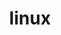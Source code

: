 ---
sub_projects:
- project_email: linux-acpi@vger.kernel.org
  project_link_name: linux-acpi
  project_maintainers: ''
  project_name: linux-acpi
  project_patches_url: http://patches.linaro.org/api/projects/185/?format=json
  project_scm_url: git://git.kernel.org/pub/scm/linux/kernel/git/torvalds/linux.git
  project_url: n/a
- project_email: linux-arm-kernel@lists.infradead.org
  project_link_name: linux-arm-kernel
  project_maintainers: ''
  project_name: linux-arm-kernel
  project_patches_url: http://patches.linaro.org/api/projects/12/?format=json
  project_scm_url: git://git.kernel.org/pub/scm/linux/kernel/git/torvalds/linux.git
  project_url: https://git.kernel.org/pub/scm/linux/kernel/git/torvalds/linux.git/commit/
- project_email: linux-arm-msm@vger.kernel.org
  project_link_name: linux-arm-msm
  project_maintainers: ''
  project_name: linux-arm-msm
  project_patches_url: http://patches.linaro.org/api/projects/196/?format=json
  project_scm_url: git://git.kernel.org/pub/scm/linux/kernel/git/stable/linux-stable.git
  project_url: https://git.kernel.org/pub/scm/linux/kernel/git/stable/linux.git/commit
- project_email: linux-bluetooth@vger.kernel.org
  project_link_name: linux-bluetooth
  project_maintainers: ''
  project_name: linux-bluetooth
  project_patches_url: http://patches.linaro.org/api/projects/133/?format=json
  project_scm_url: git://git.kernel.org/pub/scm/linux/kernel/git/bluetooth/bluetooth-next.git
  project_url: n/a
- project_email: linux-crypto@vger.kernel.org
  project_link_name: linux-crypto
  project_maintainers: ''
  project_name: linux-crypto
  project_patches_url: http://patches.linaro.org/api/projects/136/?format=json
  project_scm_url: git://git.kernel.org/pub/scm/linux/kernel/git/herbert/crypto-2.6.git
  project_url: n/a
- project_email: linux-efi@vger.kernel.org
  project_link_name: linux-efi
  project_maintainers: ''
  project_name: linux-efi
  project_patches_url: http://patches.linaro.org/api/projects/209/?format=json
  project_scm_url: git://git.kernel.org/pub/scm/linux/kernel/git/torvalds/linux.git
  project_url: http://git.kernel.org/?p=linux/kernel/git/torvalds/linux.git;a=commit;h=
- project_email: linux-fbdev@vger.kernel.org
  project_link_name: linux-fbdev
  project_maintainers: ''
  project_name: linux-fbdev
  project_patches_url: http://patches.linaro.org/api/projects/131/?format=json
  project_scm_url: https://github.com/schandinat/linux-2.6.git
  project_url: n/a
- project_email: linux-gpio@vger.kernel.org
  project_link_name: linux-gpio
  project_maintainers: ''
  project_name: linux-gpio
  project_patches_url: http://patches.linaro.org/api/projects/186/?format=json
  project_scm_url: git://git.kernel.org/pub/scm/linux/kernel/git/linusw/linux-gpio.git
  project_url: http://git.kernel.org/cgit/linux/kernel/git/linusw/linux-gpio.git/commit/?id=
- project_email: linux-i2c@vger.kernel.org
  project_link_name: linux-i2c
  project_maintainers: ''
  project_name: linux-i2c
  project_patches_url: http://patches.linaro.org/api/projects/27/?format=json
  project_scm_url: git://git.kernel.org/pub/scm/linux/kernel/git/jdelvare/staging.git
  project_url: http://git.kernel.org/?p=linux/kernel/git/jdelvare/staging.git;a=commit;h=
- project_email: linux-input@vger.kernel.org
  project_link_name: linux-input
  project_maintainers: ''
  project_name: linux-input
  project_patches_url: http://patches.linaro.org/api/projects/124/?format=json
  project_scm_url: git://git.kernel.org/pub/scm/linux/kernel/git/dtor/input.git
  project_url: http://git.kernel.org/?p=linux/kernel/git/dtor/input.git;a=commit;h=
- project_email: linux-kernel@vger.kernel.org
  project_link_name: linux-kernel
  project_maintainers: ''
  project_name: linux-kernel
  project_patches_url: http://patches.linaro.org/api/projects/11/?format=json
  project_scm_url: git://git.kernel.org/pub/scm/linux/kernel/git/torvalds/linux.git
  project_url: https://git.kernel.org/pub/scm/linux/kernel/git/torvalds/linux.git/commit
- project_email: linux-kselftest@vger.kernel.org
  project_link_name: linux-kselftest
  project_maintainers: ''
  project_name: linux-kselftest
  project_patches_url: http://patches.linaro.org/api/projects/233/?format=json
  project_scm_url: git://git.kernel.org/pub/scm/linux/kernel/git/shuah/linux-kselftest.git
  project_url: https://git.kernel.org/cgit/linux/kernel/git/shuah/linux-kselftest.git/commit/?id=
- project_email: linux-leds@vger.kernel.org
  project_link_name: linux-leds
  project_maintainers: ''
  project_name: linux-leds
  project_patches_url: http://patches.linaro.org/api/projects/128/?format=json
  project_scm_url: git://git.kernel.org/pub/scm/linux/kernel/git/cooloney/linux-leds.git
  project_url: n/a
- project_email: linux-media@vger.kernel.org
  project_link_name: linux-media
  project_maintainers: ''
  project_name: linux-media
  project_patches_url: http://patches.linaro.org/api/projects/123/?format=json
  project_scm_url: git://git.kernel.org/pub/scm/linux/kernel/git/torvalds/linux.git
  project_url: http://git.kernel.org/?p=linux/kernel/git/torvalds/linux-2.6.git;a=commit;h=
- project_email: linux-mm@kvack.org
  project_link_name: linux-mm
  project_maintainers: ''
  project_name: linux-mm
  project_patches_url: http://patches.linaro.org/api/projects/137/?format=json
  project_scm_url: git://git.kernel.org/pub/scm/linux/kernel/git/torvalds/linux.git
  project_url: n/a
- project_email: linux-mmc@vger.kernel.org
  project_link_name: linux-mmc
  project_maintainers: ''
  project_name: linux-mmc
  project_patches_url: http://patches.linaro.org/api/projects/18/?format=json
  project_scm_url: git://git.kernel.org/pub/scm/linux/kernel/git/cjb/mmc.git
  project_url: http://git.kernel.org/?p=linux/kernel/git/cjb/mmc.git;a=commit;h=
- project_email: linux-mtd@lists.infradead.org
  project_link_name: linux-mtd
  project_maintainers: ''
  project_name: linux-mtd
  project_patches_url: http://patches.linaro.org/api/projects/132/?format=json
  project_scm_url: git://git.infradead.org/users/dedekind/l2-mtd.git
  project_url: n/a
- project_email: linux-omap@vger.kernel.org
  project_link_name: linux-omap
  project_maintainers: ''
  project_name: linux-omap
  project_patches_url: http://patches.linaro.org/api/projects/28/?format=json
  project_scm_url: git://git.kernel.org/pub/scm/linux/kernel/git/tmlind/linux-omap.git
  project_url: http://git.kernel.org/?p=linux/kernel/git/tmlind/linux-omap.git;a=commit;h=
- project_email: linux-pm@vger.kernel.org
  project_link_name: linux-pm
  project_maintainers: ''
  project_name: linux-pm
  project_patches_url: http://patches.linaro.org/api/projects/139/?format=json
  project_scm_url: git://git.kernel.org/pub/scm/linux/kernel/git/torvalds/linux.git
  project_url: https://git.kernel.org/pub/scm/linux/kernel/git/torvalds/linux.git/commit
- project_email: linux-rt-users@vger.kernel.org
  project_link_name: linux-rt-users
  project_maintainers: ''
  project_name: Linux RT Users
  project_patches_url: http://patches.linaro.org/api/projects/195/?format=json
  project_scm_url: git://git.kernel.org/pub/scm/linux/kernel/git/rt/linux-stable-rt.git
  project_url: n/a
- project_email: linux-samsung-soc@vger.kernel.org
  project_link_name: linux-samsung-soc
  project_maintainers: ''
  project_name: linux-samsung-soc
  project_patches_url: http://patches.linaro.org/api/projects/29/?format=json
  project_scm_url: git://git.kernel.org/pub/scm/linux/kernel/git/kgene/linux-samsung.git
  project_url: https://git.kernel.org/cgit/linux/kernel/git/kgene/linux-samsung.git/commit/?id=
- project_email: linux-scsi@vger.kernel.org
  project_link_name: linux-scsi
  project_maintainers: ''
  project_name: linaro-scsi
  project_patches_url: http://patches.linaro.org/api/projects/127/?format=json
  project_scm_url: git://git.kernel.org/pub/scm/linux/kernel/git/jejb/scsi.git
  project_url: n/a
- project_email: linux-serial@vger.kernel.org
  project_link_name: linux-serial
  project_maintainers: ''
  project_name: linux-serial
  project_patches_url: http://patches.linaro.org/api/projects/138/?format=json
  project_scm_url: git://git.kernel.org/pub/scm/linux/kernel/git/gregkh/tty.git
  project_url: n/a
- project_email: linux-spi@vger.kernel.org
  project_link_name: linux-spi
  project_maintainers: ''
  project_name: Linux SPI
  project_patches_url: http://patches.linaro.org/api/projects/96/?format=json
  project_scm_url: git://git.kernel.org/pub/scm/linux/kernel/git/torvalds/linux.git
  project_url: https://git.kernel.org/pub/scm/linux/kernel/git/torvalds/linux.git/commit
- project_email: stable@vger.kernel.org
  project_link_name: linux-stable
  project_maintainers: ''
  project_name: Linux Stable
  project_patches_url: http://patches.linaro.org/api/projects/198/?format=json
  project_scm_url: git://git.kernel.org/pub/scm/linux/kernel/git/stable/linux-stable.git
  project_url: https://git.kernel.org/cgit/linux/kernel/git/stable/linux-stable.git/commit/?id=
- project_email: devel@driverdev.osuosl.org
  project_link_name: linux-staging
  project_maintainers: ''
  project_name: linux-staging
  project_patches_url: http://patches.linaro.org/api/projects/129/?format=json
  project_scm_url: git://git.kernel.org/pub/scm/linux/kernel/git/gregkh/staging.git
  project_url: n/a
- project_email: linux-usb@vger.kernel.org
  project_link_name: linux-usb
  project_maintainers: ''
  project_name: linux-usb
  project_patches_url: http://patches.linaro.org/api/projects/20/?format=json
  project_scm_url: git://git.kernel.org/pub/scm/linux/kernel/git/gregkh/usb.git
  project_url: http://git.kernel.org/?p=linux/kernel/git/gregkh/usb-2.6.git;a=commit;h=
- project_email: linux-watchdog@vger.kernel.org
  project_link_name: linux-watchdog
  project_maintainers: ''
  project_name: linux-watchdog
  project_patches_url: http://patches.linaro.org/api/projects/134/?format=json
  project_scm_url: ''
  project_url: n/a
- project_email: linux-wireless@vger.kernel.org
  project_link_name: linux-wireless
  project_maintainers: ''
  project_name: Linux wireless
  project_patches_url: http://patches.linaro.org/api/projects/119/?format=json
  project_scm_url: git://git.kernel.org/pub/scm/linux/kernel/git/linville/wireless-next.git
  project_url: http://git.kernel.org/?p=linux/kernel/git/linville/wireless-next.git;a=commit;h=
title: linux
---